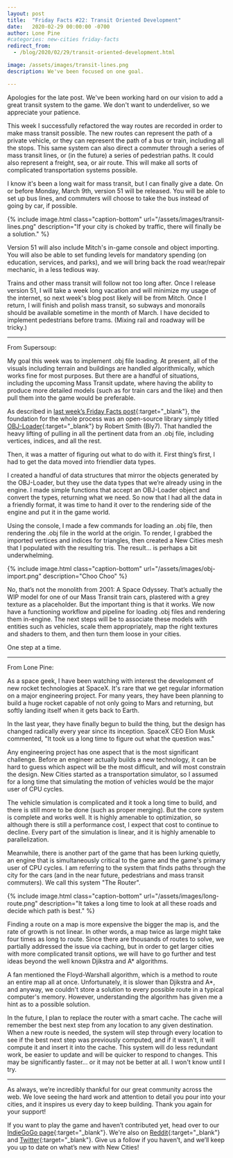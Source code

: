 ```yaml
---
layout: post
title:  "Friday Facts #22: Transit Oriented Development"
date:   2020-02-29 00:00:00 -0700
author: Lone Pine
#categories: new-cities friday-facts
redirect_from:
  - /blog/2020/02/29/transit-oriented-development.html

image: /assets/images/transit-lines.png
description: We've been focused on one goal.

---
```


Apologies for the late post. We've been working hard on our vision to add a great transit system to the game. We don't want to underdeliver, so we appreciate your patience.

This week I successfully refactored the way routes are recorded in order to make mass transit possible. The new routes can represent the path of a private vehicle, or they can represent the path of a bus or train, including all the stops. This same system can also direct a commuter through a series of mass transit lines, or (in the future) a series of pedestrian paths. It could also represent a freight, sea, or air route. This will make all sorts of complicated transportation systems possible.

I know it's been a long wait for mass transit, but I can finally give a date. On or before Monday, March 9th, version 51 will be released. You will be able to set up bus lines, and commuters will choose to take the bus instead of going by car, if possible. 

{% include image.html class="caption-bottom"
  url="/assets/images/transit-lines.png"
  description="If your city is choked by traffic, there will finally be a solution."
%}

Version 51 will also include Mitch's in-game console and object importing. You will also be able to set funding levels for mandatory spending (on education, services, and parks), and we will bring back the road wear/repair mechanic, in a less tedious way.

Trains and other mass transit will follow not too long after. Once I release version 51, I will take a week long vacation and will minimize my usage of the internet, so next week's blog post likely will be from Mitch. Once I return, I will finish and polish mass transit, so subways and monorails should be available sometime in the month of March. I have decided to implement pedestrians before trams. (Mixing rail and roadway will be tricky.)

---

From Supersoup:

My goal this week was to implement .obj file loading. At present, all of the visuals including terrain and buildings are handled algorithmically, which works fine for most purposes. But there are a handful of situations, including the upcoming Mass Transit update, where having the ability to produce more detailed models (such as for train cars and the like) and then pull them into the game would be preferable. 

As described in [last week’s Friday Facts post](https://www.newcities.io/2020/02/21/consoling.html){:target="_blank"}, the foundation for the whole process was an open-source library simply titled [OBJ-Loader](https://github.com/Bly7/OBJ-Loader){:target="_blank"} by Robert Smith (Bly7). That handled the heavy lifting of pulling in all the pertinent data from an .obj file, including vertices, indices, and all the rest. 

Then, it was a matter of figuring out what to do with it. First thing’s first, I had to get the data moved into friendlier data types. 

I created a handful of data structures that mirror the objects generated by the OBJ-Loader, but they use the data types that we’re already using in the engine. I made simple functions that accept an OBJ-Loader object and convert the types, returning what we need. So now that I had all the data in a friendly format, it was time to hand it over to the rendering side of the engine and put it in the game world. 

Using the console, I made a few commands for loading an .obj file, then rendering the .obj file in the world at the origin. To render, I grabbed the imported vertices and indices for triangles, then created a New Cities mesh that I populated with the resulting tris. The result… is perhaps a bit underwhelming.

{% include image.html class="caption-bottom"
  url="/assets/images/obj-import.png"
  description="Choo Choo"
%}

No, that’s not the monolith from 2001: A Space Odyssey. That’s actually the WIP model for one of our Mass Transit train cars, plastered with a grey texture as a placeholder. But the important thing is that it works. We now have a functioning workflow and pipeline for loading .obj files and rendering them in-engine. The next steps will be to associate these models with entities such as vehicles, scale them appropriately, map the right textures and shaders to them, and then turn them loose in your cities. 

One step at a time. 

---

From Lone Pine: 

As a space geek, I have been watching with interest the development of new rocket technologies at SpaceX. It's rare that we get regular information on a major engineering project. For many years, they have been planning to build a huge rocket capable of not only going to Mars and returning, but softly landing itself when it gets back to Earth.

In the last year, they have finally begun to build the thing, but the design has changed radically every year since its inception. SpaceX CEO Elon Musk commented, "It took us a long time to figure out what the question was."

Any engineering project has one aspect that is the most significant challenge. Before an engineer actually builds a new technology, it can be hard to guess which aspect will be the most difficult, and will most constrain the design. New Cities started as a transportation simulator, so I assumed for a long time that simulating the motion of vehicles would be the major user of CPU cycles.

The vehicle simulation is complicated and it took a long time to build, and there is still more to be done (such as proper merging). But the core system is complete and works well. It is highly amenable to optimization, so although there is still a performance cost, I expect that cost to continue to decline. Every part of the simulation is linear, and it is highly amenable to parallelization.

Meanwhile, there is another part of the game that has been lurking quietly, an engine that is simultaneously critical to the game and the game's primary user of CPU cycles. I am referring to the system that finds paths through the city for the cars (and in the near future, pedestrians and mass transit commuters). We call this system "The Router".

{% include image.html class="caption-bottom"
  url="/assets/images/long-route.png"
  description="It takes a long time to look at all these roads and decide which path is best."
%}

Finding a route on a map is more expensive the bigger the map is, and the rate of growth is not linear. In other words, a map twice as large might take four times as long to route. Since there are thousands of routes to solve, we partially addressed the issue via caching, but in order to get larger cities with more complicated transit options, we will have to go further and test ideas beyond the well known Djikstra and A\* algorithms.

A fan mentioned the Floyd-Warshall algorithm, which is a method to route an entire map all at once. Unfortunately, it is slower than Djikstra and A\*, and anyway, we couldn't store a solution to every possible route in a typical computer's memory. However, understanding the algorithm has given me a hint as to a possible solution.

In the future, I plan to replace the router with a smart cache. The cache will remember the best next step from any location to any given destination. When a new route is needed, the system will step through every location to see if the best next step was previously computed, and if it wasn't, it will compute it and insert it into the cache. This system will do less redundant work, be easier to update and will be quicker to respond to changes. This may be significantly faster... or it may not be better at all. I won't know until I try.

---

As always, we’re incredibly thankful for our great community across the web. We love seeing the hard work and attention to detail you pour into your cities, and it inspires us every day to keep building. Thank you again for your support!

If you want to play the game and haven’t contributed yet, head over to our [IndieGoGo page]{:target="_blank"}. We're also on [Reddit]{:target="_blank"} and [Twitter]{:target="_blank"}. Give us a follow if you haven’t, and we’ll keep you up to date on what’s new with New Cities!

[Discord]:  http://discord.gg/cz6t4J5
[IndieGoGo page]: https://igg.me/at/new-cities
[Reddit]: https://www.reddit.com/r/New_Cities
[Twitter]: https://twitter.com/lone_pine_games


